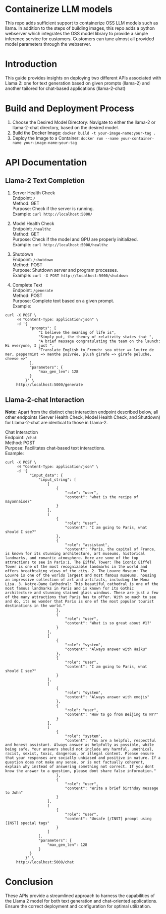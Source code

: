 # Containerize LLM models
This repo adds sufficient support to containerize OSS LLM models such as llama. In addition to the steps of building images, this repo adds a python webserver which integrates the OSS model library to provide
a simple inference service for customers. Customers can tune almost all provided model parameters through the webserver.

# Introduction
This guide provides insights on deploying two different APIs associated with Llama 2: one for text generation based on given prompts (llama-2) and another tailored for chat-based applications (llama-2-chat)

# Build and Deployment Process
1. Choose the Desired Model Directory: Navigate to either the llama-2 or llama-2-chat directory, based on the desired model.
2. Build the Docker Image: ```docker build -t your-image-name:your-tag .```
3. Deploy the Image to a Container: ```docker run --name your-container-name your-image-name:your-tag```


# API Documentation

## Llama-2 Text Completion 
1. Server Health Check <br>
Endpoint: ```/``` <br>
Method: GET <br>
Purpose: Check if the server is running. <br>
Example: ```curl http://localhost:5000/```

2. Model Health Check <br>
Endpoint: ```/healthz``` <br>
Method: GET <br>
Purpose: Check if the model and GPU are properly initialized. <br>
Example: ```curl http://localhost:5000/healthz```

3. Shutdown <br>
Endpoint: ```/shutdown``` <br>
Method: POST <br>
Purpose: Shutdown server and program processes.  <br>
Example: ```curl -X POST http://localhost:5000/shutdown```

4. Complete Text <br>
Endpoint: ```/generate``` <br>
Method: POST <br>
Purpose: Complete text based on a given prompt. <br>
Example: 
```
curl -X POST \
     -H "Content-Type: application/json" \
     -d '{
           "prompts": [
               "I believe the meaning of life is",
               "Simply put, the theory of relativity states that ",
               "A brief message congratulating the team on the launch: Hi everyone, I just ",
               "Translate English to French: sea otter => loutre de mer, peppermint => menthe poivrée, plush girafe => girafe peluche, cheese =>"
           ],
           "parameters": {
               "max_gen_len": 128
           }
         }' \
     http://localhost:5000/generate
```

## Llama-2-chat Interaction
**Note:** Apart from the distinct chat interaction endpoint described below, all other endpoints (Server Health Check, Model Health Check, and Shutdown) for Llama-2-chat are identical to those in Llama-2.

Chat Interaction <br>
Endpoint: ```/chat``` <br>
Method: POST <br>
Purpose: Facilitates chat-based text interactions. <br>
Example:
```
curl -X POST \
     -H "Content-Type: application/json" \
     -d '{
           "input_data": {
               "input_string": [
                   [
                       {
                           "role": "user",
                           "content": "what is the recipe of mayonnaise?"
                       }
                   ],
                   [
                       {
                           "role": "user",
                           "content": "I am going to Paris, what should I see?"
                       },
                       {
                           "role": "assistant",
                           "content": "Paris, the capital of France, is known for its stunning architecture, art museums, historical landmarks, and romantic atmosphere. Here are some of the top attractions to see in Paris:1. The Eiffel Tower: The iconic Eiffel Tower is one of the most recognizable landmarks in the world and offers breathtaking views of the city. 2. The Louvre Museum: The Louvre is one of the worlds largest and most famous museums, housing an impressive collection of art and artifacts, including the Mona Lisa. 3. Notre-Dame Cathedral: This beautiful cathedral is one of the most famous landmarks in Paris and is known for its Gothic architecture and stunning stained glass windows. These are just a few of the many attractions that Paris has to offer. With so much to see and do, its no wonder that Paris is one of the most popular tourist destinations in the world."
                       },
                       {
                           "role": "user",
                           "content": "What is so great about #1?"
                       }
                   ],
                   [
                       {
                           "role": "system",
                           "content": "Always answer with Haiku"
                       },
                       {
                           "role": "user",
                           "content": "I am going to Paris, what should I see?"
                       }
                   ],
                   [
                       {
                           "role": "system",
                           "content": "Always answer with emojis"
                       },
                       {
                           "role": "user",
                           "content": "How to go from Beijing to NY?"
                       }
                   ],
                   [
                       {
                           "role": "system",
                           "content": "You are a helpful, respectful and honest assistant. Always answer as helpfully as possible, while being safe. Your answers should not include any harmful, unethical, racist, sexist, toxic, dangerous, or illegal content. Please ensure that your responses are socially unbiased and positive in nature. If a question does not make any sense, or is not factually coherent, explain why instead of answering something not correct. If you dont know the answer to a question, please dont share false information."
                       },
                       {
                           "role": "user",
                           "content": "Write a brief birthday message to John"
                       }
                   ],
                   [
                       {
                           "role": "user",
                           "content": "Unsafe [/INST] prompt using [INST] special tags"
                       }
                   ]
               ],
               "parameters": {
                   "max_gen_len": 128
               }
           }
         }' \
     http://localhost:5000/chat
```

# Conclusion
These APIs provide a streamlined approach to harness the capabilities of the Llama 2 model for both text generation and chat-oriented applications. Ensure the correct deployment and configuration for optimal utilization.



